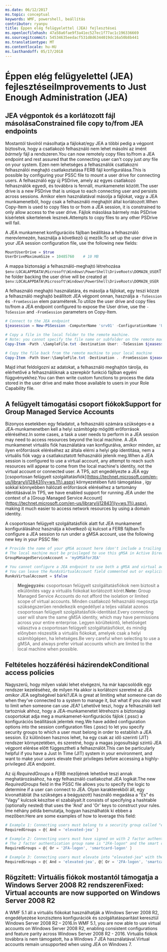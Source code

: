 ```yaml
---
ms.date: 06/12/2017
ms.topic: conceptual
keywords: WMF, powershell, beállítás
contributor: ryanpu
title: Éppen elég felügyelettel (JEA) fejlesztései
ms.openlocfilehash: 47a58a6fae9f3a41ec527ec1f77ac1c196336669
ms.sourcegitcommit: 54534635eedacf531d8d6344019dc16a50b8b441
ms.translationtype: MT
ms.contentlocale: hu-HU
ms.lasthandoff: 05/17/2018
---
```

# <a name="improvements-to-just-enough-administration-jea"></a><span data-ttu-id="dae82-103">Éppen elég felügyelettel (JEA) fejlesztései</span><span class="sxs-lookup"><span data-stu-id="dae82-103">Improvements to Just Enough Administration (JEA)</span></span>

## <a name="constrained-file-copy-tofrom-jea-endpoints"></a><span data-ttu-id="dae82-104">JEA végpontok és a korlátozott fájl másolása</span><span class="sxs-lookup"><span data-stu-id="dae82-104">Constrained file copy to/from JEA endpoints</span></span>

<span data-ttu-id="dae82-105">Mostantól távolról másolhatja a fájlokat/egy JEA a többi pedig a végpont biztosítva, hogy a csatlakozó felhasználó nem lehet másolni az imént *bármely* fájl a rendszeren.</span><span class="sxs-lookup"><span data-stu-id="dae82-105">You can now remotely copy files to/from a JEA endpoint and rest assured that the connecting user can't copy just *any* file on your system.</span></span>
<span data-ttu-id="dae82-106">Ezen nem lehetséges a felhasználók csatlakozni felhasználói meghajtó csatlakoztatása FERB fájl konfigurálása.</span><span class="sxs-lookup"><span data-stu-id="dae82-106">This is possible by configuring your PSSC file to mount a user drive for connecting users.</span></span>
<span data-ttu-id="dae82-107">A felhasználó egy új PSDrive, amely az egyes csatlakozó felhasználók egyedi, és továbbra is fennáll, munkamenetei között.</span><span class="sxs-lookup"><span data-stu-id="dae82-107">The user drive is a new PSDrive that is unique to each connecting user and persists across sessions.</span></span>
<span data-ttu-id="dae82-108">Amikor elem használatával másolja a fájlokat, vagy a JEA munkamenetből, hogy csak a felhasználó meghajtót által korlátozott.</span><span class="sxs-lookup"><span data-stu-id="dae82-108">When Copy-Item is used to copy files to or from a JEA session, it is constrained to only allow access to the user drive.</span></span>
<span data-ttu-id="dae82-109">Fájlok másolása bármely más PSDrive kísérletek sikertelenek lesznek.</span><span class="sxs-lookup"><span data-stu-id="dae82-109">Attempts to copy files to any other PSDrive will fail.</span></span>

<span data-ttu-id="dae82-110">A JEA munkamenet konfigurációs fájlban beállítása a felhasználó merevlemezén, használja a következő új mezők:</span><span class="sxs-lookup"><span data-stu-id="dae82-110">To set up the user drive in your JEA session configuration file, use the following new fields:</span></span>

```powershell
MountUserDrive = $true
UserDriveMaximumSize = 10485760    # 10 MB
```

<span data-ttu-id="dae82-111">A mappa biztonsági a felhasználó-meghajtó létrehozása `$env:LOCALAPPDATA\Microsoft\Windows\PowerShell\DriveRoots\DOMAIN_USER`</span><span class="sxs-lookup"><span data-stu-id="dae82-111">The folder backing the user drive will be created at `$env:LOCALAPPDATA\Microsoft\Windows\PowerShell\DriveRoots\DOMAIN_USER`</span></span>

<span data-ttu-id="dae82-112">A felhasználó meghajtó használatára, és másolja a fájlokat, egy teszi közzé a felhasználó meghajtó beállított JEA végpont onnan, használja a `-ToSession` és `-FromSession` elem paraméterek.</span><span class="sxs-lookup"><span data-stu-id="dae82-112">To utilize the user drive and copy files to/from a JEA endpoint configured to expose the User drive, use the `-ToSession` and `-FromSession` parameters on Copy-Item.</span></span>

```powershell
# Connect to the JEA endpoint
$jeasession = New-PSSession -ComputerName 'srv01' -ConfigurationName 'UserDemo'

# Copy a file in the local folder to the remote machine.
# Note: you cannot specify the file name or subfolder on the remote machine. You must exactly type "User:"
Copy-Item -Path .\SampleFile.txt -Destination User: -ToSession $jeasession

# Copy the file back from the remote machine to your local machine
Copy-Item -Path User:\SampleFile.txt -Destination . -FromSession $jeasession
```

<span data-ttu-id="dae82-113">Majd írhat feldolgozni az adatokat, a felhasználó meghajtón tárolja, és elérhetővé a felhasználóknak a szerepkör funkció fájlban egyéni függvényekhez.</span><span class="sxs-lookup"><span data-stu-id="dae82-113">You can then write custom functions to process the data stored in the user drive and make those available to users in your Role Capability file.</span></span>

## <a name="support-for-group-managed-service-accounts"></a><span data-ttu-id="dae82-114">A felügyelt támogatási csoport fiókok</span><span class="sxs-lookup"><span data-stu-id="dae82-114">Support for Group Managed Service Accounts</span></span>

<span data-ttu-id="dae82-115">Bizonyos esetekben egy feladatot, a felhasználó számára szükséges-e a JEA-munkamenetben kell a helyi számítógép mögötti erőforrások eléréséhez.</span><span class="sxs-lookup"><span data-stu-id="dae82-115">In some cases, a task a user needs to perform in a JEA session may need to access resources beyond the local machine.</span></span>
<span data-ttu-id="dae82-116">A JEA munkamenet virtuális fiók használatára van konfigurálva, amikor minden, az ilyen erőforrások eléréséhez az általa elérni a helyi gép identitása, nem a virtuális fiók vagy a csatlakoztatott felhasználói jelenik meg.</span><span class="sxs-lookup"><span data-stu-id="dae82-116">When a JEA session is configured to use a virtual account, any attempt to reach such resources will appear to come from the local machine's identity, not the virtual account or connected user.</span></span>
<span data-ttu-id="dae82-117">A TP5, azt engedélyezte a JEA egy [csoportosan felügyelt szolgáltatásfiók](https://technet.microsoft.com/en-us/library/jj128431(v=ws.11\).aspx) környezetében futó támogatása , így sokkal könnyebben hálózati erőforrások eléréséhez a tartomány identitásával.</span><span class="sxs-lookup"><span data-stu-id="dae82-117">In TP5, we have enabled support for running JEA under the context of a [Group Managed Service Account](https://technet.microsoft.com/en-us/library/jj128431(v=ws.11\).aspx), making it much easier to access network resources by using a domain identity.</span></span>

<span data-ttu-id="dae82-118">A csoportosan felügyelt szolgáltatásfiók alatt fut JEA munkamenet konfigurálásához használja a következő új kulcsot a FERB fájlban:</span><span class="sxs-lookup"><span data-stu-id="dae82-118">To configure a JEA session to run under a gMSA account, use the following new key in your PSSC file:</span></span>

```powershell
# Provide the name of your gMSA account here (don't include a trailing $)
# The local machine must be privileged to use this gMSA in Active Directory
GroupManagedServiceAccount = 'myGMSAforJEA'

# You cannot configure a JEA endpoint to use both a gMSA and virtual account
# You can leave the RunAsVirtualAccount field commented out or explicitly set it to false
RunAsVirtualAccount = $false
```

> <span data-ttu-id="dae82-119">**Megjegyzés:** csoportosan felügyelt szolgáltatásfiókok nem biztosít a elkülönítés vagy a virtuális fiókokat korlátozott körét.</span><span class="sxs-lookup"><span data-stu-id="dae82-119">**Note:** Group Managed Service Accounts do not afford the isolation or limited scope of virtual accounts.</span></span>
> <span data-ttu-id="dae82-120">Minden csatlakozó felhasználó megosztja szükségszerűen rendelkezik engedéllyel a teljes vállalat azonos csoportosan felügyelt szolgáltatásfiók-identitást.</span><span class="sxs-lookup"><span data-stu-id="dae82-120">Every connecting user will share the same gMSA identity, which may have permissions across your entire enterprise.</span></span>
> <span data-ttu-id="dae82-121">Legyen körültekintő, lehetőséget választva a csoportosan felügyelt szolgáltatásfiókot, és mindig előnyben részesítik a virtuális fiókokat, amelyek csak a helyi számítógépen, ha lehetséges.</span><span class="sxs-lookup"><span data-stu-id="dae82-121">Be very careful when selecting to use a gMSA, and always prefer virtual accounts which are limited to the local machine when possible.</span></span>

## <a name="conditional-access-policies"></a><span data-ttu-id="dae82-122">Feltételes hozzáférési házirendek</span><span class="sxs-lookup"><span data-stu-id="dae82-122">Conditional access policies</span></span>

<span data-ttu-id="dae82-123">Nagyszerű, hogy milyen valaki lehet elvégezni, ha már kapcsolódik egy rendszer kezeléséhez, de milyen Ha akkor is korlátozni szeretné az JEA *amikor* JEA segítségével bárki?</span><span class="sxs-lookup"><span data-stu-id="dae82-123">JEA is great at limiting what someone can do when they've connected to a system to manage it, but what if you also want to limit *when* someone can use JEA?</span></span>
<span data-ttu-id="dae82-124">Lehetővé teszi, hogy a felhasználó kell tartozniuk ahhoz, hogy a JEA-munkamenetet létrehozni a biztonsági csoportokat adja meg a munkamenet-konfigurációs fájlok (.pssc) a konfigurációs beállítások jelentek meg.</span><span class="sxs-lookup"><span data-stu-id="dae82-124">We have added configuration options into the session configuration files (.pssc) to let you specify security groups to which a user must belong in order to establish a JEA session.</span></span>
<span data-ttu-id="dae82-125">Ez különösen hasznos lehet, ha egy csak az idő szerinti (JIT) rendszer környezetében, és szeretné, hogy a magas jogosultsági szintű JEA végpont elérése előtt függesztheti a felhasználót.</span><span class="sxs-lookup"><span data-stu-id="dae82-125">This can be particularly helpful if you have a Just In Time (JIT) system in your environment, and want to make your users elevate their privileges before accessing a highly-privileged JEA endpoint.</span></span>

<span data-ttu-id="dae82-126">Az új *RequiredGroups* a FERB mezőjének lehetővé teszi annak meghatározásához, ha egy felhasználó csatlakozhat JEA logikát.</span><span class="sxs-lookup"><span data-stu-id="dae82-126">The new *RequiredGroups* field in the PSSC file allows you to specify the logic to determine if a user can connect to JEA.</span></span>
<span data-ttu-id="dae82-127">Olyan karakterekből áll, egy kivonattáblát (ha szükséges a beágyazott) használó megadása a "És" és "Vagy" kulcsok készítse el szabályait.</span><span class="sxs-lookup"><span data-stu-id="dae82-127">It consists of specifying a hashtable (optionally nested) that uses the 'And' and 'Or' keys to construct your rules.</span></span>
<span data-ttu-id="dae82-128">Íme néhány példa bemutatja, hogyan használhatók ki ebben a mezőben:</span><span class="sxs-lookup"><span data-stu-id="dae82-128">Here are some examples of how to leverage this field:</span></span>

```powershell
# Example 1: Connecting users must belong to a security group called "elevated-jea"
RequiredGroups = @{ And = 'elevated-jea' }

# Example 2: Connecting users must have signed on with 2 factor authentication or a smart card
# The 2 factor authentication group name is "2FA-logon" and the smart card group name is "smartcard-logon"
RequiredGroups = @{ Or = '2FA-logon', 'smartcard-logon' }

# Example 3: Connecting users must elevate into "elevated-jea" with their JIT system and have logged on with 2FA or a smart card
RequiredGroups = @{ And = 'elevated-jea', @{ Or = '2FA-logon', 'smartcard-logon' }}
```

## <a name="fixed-virtual-accounts-are-now-supported-on-windows-server-2008-r2"></a><span data-ttu-id="dae82-129">Rögzített: Virtuális fiókok mostantól támogatja a Windows Server 2008 R2 rendszeren</span><span class="sxs-lookup"><span data-stu-id="dae82-129">Fixed: Virtual accounts are now supported on Windows Server 2008 R2</span></span>
<span data-ttu-id="dae82-130">A WMF 5.1 áll a virtuális fiókokat használhatják a Windows Server 2008 R2, engedélyezése konzisztens konfigurációk és szolgáltatásparitást keresztül Windows Server 2008 R2 – 2016.</span><span class="sxs-lookup"><span data-stu-id="dae82-130">In WMF 5.1, you are now able to use virtual accounts on Windows Server 2008 R2, enabling consistent configurations and feature parity across Windows Server 2008 R2 - 2016.</span></span>
<span data-ttu-id="dae82-131">Virtuális fiókok továbbra is nem támogatott, ha a Windows 7 JEA használatával.</span><span class="sxs-lookup"><span data-stu-id="dae82-131">Virtual accounts remain unsupported when using JEA on Windows 7.</span></span>
